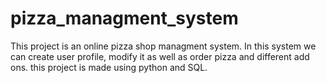 # pizza_managment_system
This project is an online pizza shop managment system. In this system we can create user profile, modify it as well as order pizza and different add ons. this project is made using python and SQL.
